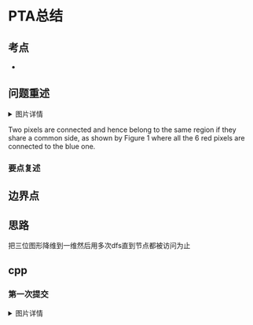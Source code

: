 # PTA总结
## 考点
+ 


## 问题重述
<details><summary>图片详情</summary><img src="https://raw.githubusercontent.com/ednow/cloudimg/main/githubio/20210827153516.png" alt="找不到图片(Image not found)" onerror="this.onerror=null;this.src='https://gitee.com/ednow/cloudimg/raw/main/githubio/20210827153516.png';" /></details>

Two pixels are connected and hence belong to the same region if they share a common side, as shown by Figure 1 where all the 6 red pixels are connected to the blue one.

### 要点复述

## 边界点

## 思路
把三位图形降维到一维然后用多次dfs直到节点都被访问为止

## cpp

### 第一次提交
<details><summary>图片详情</summary><img src="https://raw.githubusercontent.com/ednow/cloudimg/main/githubio/20210827195634.png" alt="找不到图片(Image not found)" onerror="this.onerror=null;this.src='https://gitee.com/ednow/cloudimg/raw/main/githubio/20210827195634.png';" /></details>
